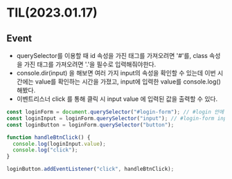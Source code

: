 # TIL(2023.01.17)

## Event

- querySelector를 이용할 때 id 속성을 가진 태그를 가져오려면 '#'를, class 속성을 가진 태그를 가져오려면 '.'을 필수로 입력해줘야한다.
- console.dir(input) 을 해보면 여러 가지 input의 속성을 확인할 수 있는데 이번 시간에는 value를 확인하는 시간을 가졌고,
  input에 입력한 value를 console.log() 해봤다.
- 이벤트리스너 click 를 통해 클릭 시 input value 에 입력된 값을 출력할 수 있다.

```javascript
const loginForm = document.querySelector("#login-form"); // #login 안에 있는 요소를 탐색할 수 있음.
const loginInput = loginForm.querySelector("input"); // #login-form input
const loginButton = loginForm.querySelector("button");

function handleBtnClick() {
  console.log(loginInput.value);
  console.log("click");
}

loginButton.addEventListener("click", handleBtnClick);
```
